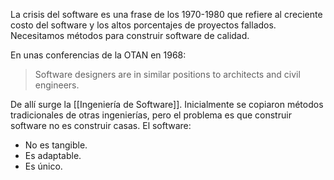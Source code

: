 La crisis del software es una frase de los 1970-1980 que refiere al creciente costo del software y los altos porcentajes de proyectos fallados. Necesitamos métodos para construir software de calidad.

En unas conferencias de la OTAN en 1968:

> Software designers are in similar positions to architects and civil engineers.

De allí surge la [[Ingeniería de Software]]. Inicialmente se copiaron métodos tradicionales de otras ingenierías, pero el problema es que construir software no es construir casas. El software:

- No es tangible.
- Es adaptable.
- Es único.
